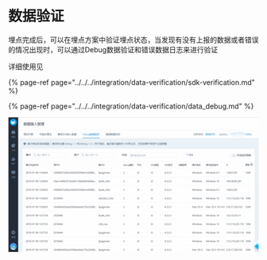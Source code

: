 # 数据验证

埋点完成后，可以在埋点方案中验证埋点状态，当发现有没有上报的数据或者错误的情况出现时，可以通过Debug数据验证和错误数据日志来进行验证

详细使用见

{% page-ref page="../../../integration/data-verification/sdk-verification.md" %}

{% page-ref page="../../../integration/data-verification/data\_debug.md" %}

![](../../../.gitbook/assets/image%20%28105%29.png)

